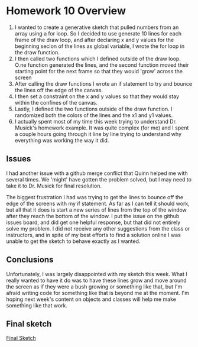 # Homework 10 Overview
1. I wanted to create a generative sketch that pulled numbers from an array using a for loop. So I decided to use generate 10 lines for each frame of the draw loop, and after declaring x and y values for the beginning secion of the lines as global variable, I wrote the for loop in the draw function.
2. I then called two functions which I defined outside of the draw loop. O.ne function generated the lines, and the second function moved their starting point for the next frame so that they would 'grow' across the screen
3. After calling the draw functions I wrote an if statement to try and bounce the lines off the edge of the canvas.
4. I then set a constraint on the x and y values so that they would stay within the confines of the canvas.
5. Lastly, I defined the two functions outside of the draw function. I randomized both the colors of the lines and the x1 and y1 values.
6. I actually spent most of my time this week trying to understand Dr. Musick's homework example. It was quite complex (for me) and I spent a couple hours going through it line by line trying to understand why everything was working the way it did.


## Issues

I had another issue with a github merge conflict that Quinn helped me with several times. We 'might' have gotten the problem solved, but I may need to take it to Dr. Musick for final resolution.

The biggest frustration I had was trying to get the lines to bounce off the edge of the screens with my if statement. As far as I can tell it should work, but all that it does is start a new series of lines from the top of the window after they reach the bottom of the window. I put the issue on the github issues board, and did get one helpful response, but that did not entirely solve my problem. I did not receive any other suggestions from the class or instructors, and in spite of my best efforts to find a solution online I was unable to get the sketch to behave exactly as I wanted.


## Conclusions

Unfortunately, I was largely disappointed with my sketch this week. What I really wanted to have it do was to have these lines grow and move around the screen as if they were a bush growing or something like that, but I'm afraid writing code for something like that is beyond me at the moment. I'm hoping next week's content on objects and classes will help me make something like that work. 


## Final sketch

[Final Sketch](https://marklannenum.github.io/work-120/hw-10/)
